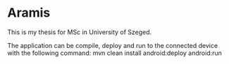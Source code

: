 Aramis
======

This is my thesis for MSc in University of Szeged.

The application can be compile, deploy and run to the connected device with the following command:
mvn clean install android:deploy android:run